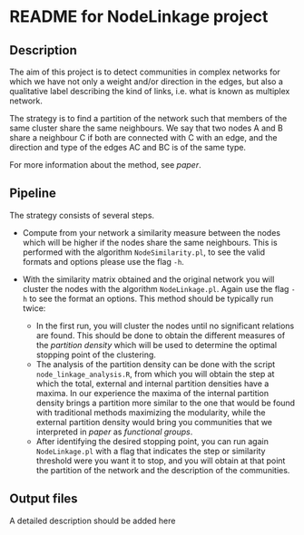 
# README for NodeLinkage project

## Description

The aim of this project is to detect communities in complex networks for
which we have not only a weight and/or direction in the edges, but also
a qualitative label describing the kind of links, i.e. what is known as 
multiplex network.

The strategy is to find a partition of the network such that members
of the same cluster share the same neighbours. We say that two nodes A and B
share a neighbour C if both are connected with C with an edge, and the
direction and type of the edges AC and BC is of the same type.

For more information about the method, see _paper_.

## Pipeline

The strategy consists of several steps. 

* Compute from your network a similarity measure between the nodes which will be 
higher if the nodes share the same neighbours. This is performed with the algorithm ```NodeSimilarity.pl```,
to see the valid formats and options please use the flag ```-h```.

* With the similarity matrix obtained and the original network you will cluster
the nodes with the algorithm ```NodeLinkage.pl```. Again use the flag ```-h``` to see
the format an options. This method should be typically run twice:
  * In the first run, you will cluster the nodes until no significant relations are found. This
should be done to obtain the different measures of the _partition density_ which will be used
to determine the optimal stopping point of the clustering.
  * The analysis of the partition density can be done with the script ```node_linkage_analysis.R```, from
which you will obtain the step at which the total, external and internal partition densities have a maxima. In our
experience the maxima of the internal partition density brings a partition more similar to the one that would be
found with traditional methods maximizing the modularity, while the external partition density would bring you
communities that we interpreted in _paper_ as _functional groups_.
  * After identifying the desired stopping point, you can run again ```NodeLinkage.pl``` with a flag
that indicates the step or similarity threshold were you want it to stop, and you will obtain at that point
the partition of the network and the description of the communities.


## Output files

A detailed description should be added here
